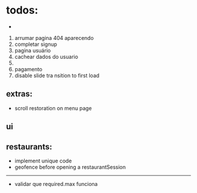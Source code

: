 # todos:

-

1. arrumar pagina 404 aparecendo
1. completar signup
1. pagina usuário
1. cachear dados do usuario
1.
1. pagamento
1. disable slide tra nsition to first load

## extras:

- scroll restoration on menu page

## ui

## restaurants:

- implement unique code
- geofence before opening a restaurantSession

---

- validar que required.max funciona
